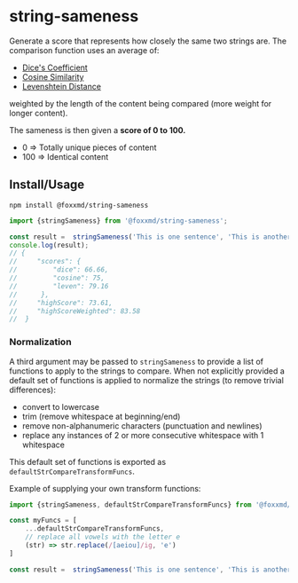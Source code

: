 # string-sameness

Generate a score that represents how closely the same two strings are. The comparison function uses an average of:

* [Dice's Coefficient](https://en.wikipedia.org/wiki/S%C3%B8rensen%E2%80%93Dice_coefficient)
* [Cosine Similarity](https://en.wikipedia.org/wiki/Cosine_similarity)
* [Levenshtein Distance](https://en.wikipedia.org/wiki/Levenshtein_distance)

weighted by the length of the content being compared (more weight for longer content).

The sameness is then given a **score of 0 to 100.**

* 0 => Totally unique pieces of content
* 100 => Identical content

## Install/Usage

```
npm install @foxxmd/string-sameness
```

```js
import {stringSameness} from '@foxxmd/string-sameness';

const result =  stringSameness('This is one sentence', 'This is another sentence');
console.log(result);
// {
//     "scores": {
//         "dice": 66.66,
//         "cosine": 75,
//         "leven": 79.16
//      },
//     "highScore": 73.61,
//     "highScoreWeighted": 83.58
//  }
```

### Normalization

A third argument may be passed to `stringSameness` to provide a list of functions to apply to the strings to compare. When not explicitly provided a default set of functions is applied to normalize the strings (to remove trivial differences):

* convert to lowercase
* trim (remove whitespace at beginning/end)
* remove non-alphanumeric characters (punctuation and newlines)
* replace any instances of 2 or more consecutive whitespace with 1 whitespace

This default set of functions is exported as `defaultStrCompareTransformFuncs`.

Example of supplying your own transform functions:

```js
import {stringSameness, defaultStrCompareTransformFuncs} from '@foxxmd/string-sameness';

const myFuncs = [
    ...defaultStrCompareTransformFuncs,
    // replace all vowels with the letter e
    (str) => str.replace(/[aeiou]/ig, 'e')
]

const result =  stringSameness('This is one sentence', 'This is another sentence', myFuncs);
```
